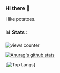 ### Hi there 👋

I like potatoes.

### 📊 Stats :
![views counter](https://komarev.com/ghpvc/?username=SkYiMlTo&color=green)

[![Anurag's github stats](https://github-readme-stats.vercel.app/api?username=SkYiMlTo&include_all_commits=true&show_icons=true&bg_color=3,FF9E00,FF8F00,FF8F0000&title_color=fff&text_color=fff&icon_color=fff&hide_border=true&enable_experiments=new_ranking_system)](https://github.com/anuraghazra/github-readme-stats)

[![Top Langs](https://github-readme-stats.vercel.app/api/top-langs/?username=SkYiMlTo&layout=compact&bg_color=3,FF9E00,FF8F00,FF8F0000&title_color=fff&text_color=fff&hide_border=true)]

<!--
**SkYiMlTo/SkYiMlTo** is a ✨ _special_ ✨ repository because its `README.md` (this file) appears on your GitHub profile.

Here are some ideas to get you started:

- 🔭 I’m currently working on ...
- 🌱 I’m currently learning ...
- 👯 I’m looking to collaborate on ...
- 🤔 I’m looking for help with ...
- 💬 Ask me about ...
- 📫 How to reach me: ...
- 😄 Pronouns: ...
- ⚡ Fun fact: ...
-->
